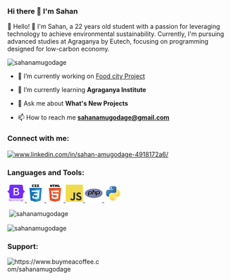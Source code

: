 ### Hi there 👋 I'm Sahan
🌱 Hello! 👋 I'm Sahan, a 22 years old student with a passion for leveraging technology to achieve environmental sustainability. Currently, I'm pursuing advanced studies at Agraganya by Eutech, focusing on programming designed for low-carbon economy.

<!--<h1 align="center">Hi 👋, I'm Sahan</h1>
<h3 align="center">A passionate frontend developer from Sri Lanka</h3>-->

<p align="left"> <img src="https://komarev.com/ghpvc/?username=sahanamugodage&label=Profile%20views&color=0e75b6&style=flat" alt="sahanamugodage" /> </p>

- 🔭 I’m currently working on [Food city Project](salesfood.cotdevops.com/home.php)

- 🌱 I’m currently learning **Agraganya Institute**

- 💬 Ask me about **What's New Projects**

- 📫 How to reach me **sahanamugodage@gmail.com**

<h3 align="left">Connect with me:</h3>
<p align="left">
<a href="https://linkedin.com/in/www.linkedin.com/in/sahan-amugodage-4918172a6/" target="blank"><img align="center" src="https://raw.githubusercontent.com/rahuldkjain/github-profile-readme-generator/master/src/images/icons/Social/linked-in-alt.svg" alt="www.linkedin.com/in/sahan-amugodage-4918172a6/" height="30" width="40" /></a>
</p>

<h3 align="left">Languages and Tools:</h3>
<p align="left"> <a href="https://getbootstrap.com" target="_blank" rel="noreferrer"> <img src="https://raw.githubusercontent.com/devicons/devicon/master/icons/bootstrap/bootstrap-plain-wordmark.svg" alt="bootstrap" width="40" height="40"/> </a> <a href="https://www.w3schools.com/css/" target="_blank" rel="noreferrer"> <img src="https://raw.githubusercontent.com/devicons/devicon/master/icons/css3/css3-original-wordmark.svg" alt="css3" width="40" height="40"/> </a> <a href="https://www.w3.org/html/" target="_blank" rel="noreferrer"> <img src="https://raw.githubusercontent.com/devicons/devicon/master/icons/html5/html5-original-wordmark.svg" alt="html5" width="40" height="40"/> </a> <a href="https://developer.mozilla.org/en-US/docs/Web/JavaScript" target="_blank" rel="noreferrer"> <img src="https://raw.githubusercontent.com/devicons/devicon/master/icons/javascript/javascript-original.svg" alt="javascript" width="40" height="40"/> </a> <a href="https://www.php.net" target="_blank" rel="noreferrer"> <img src="https://raw.githubusercontent.com/devicons/devicon/master/icons/php/php-original.svg" alt="php" width="40" height="40"/> </a> <a href="https://www.python.org" target="_blank" rel="noreferrer"> <img src="https://raw.githubusercontent.com/devicons/devicon/master/icons/python/python-original.svg" alt="python" width="40" height="40"/> </a> </p>


<p>&nbsp;<img align="center" src="https://github-readme-stats.vercel.app/api?username=sahanamugodage&show_icons=true&locale=en" alt="sahanamugodage" /></p>

<p><img align="center" src="https://github-readme-streak-stats.herokuapp.com/?user=sahanamugodage&" alt="sahanamugodage" /></p>

<h3 align="left">Support:</h3>
<p><a href="https://www.buymeacoffee.com/https://www.buymeacoffee.com/sahanamugodage"> <img align="left" src="https://cdn.buymeacoffee.com/buttons/v2/default-yellow.png" height="50" width="210" alt="https://www.buymeacoffee.com/sahanamugodage" /></a></p><br><br>


<!--
**sahanamugodage/sahanamugodage** is a ✨ _special_ ✨ repository because its `README.md` (this file) appears on your GitHub profile.

Here are some ideas to get you started:

- 🔭 I’m currently working on ...
- 🌱 I’m currently learning in Agraganya
- 👯 I’m looking to collaborate on ...
- 🤔 I’m looking for help with ...
- 💬 Ask me about ...
- 📫 How to reach me: ...
- 😄 Pronouns: ...
- ⚡ Fun fact: ...
-->
